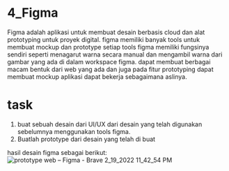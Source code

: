 # 4_Figma

Figma adalah aplikasi untuk membuat desain berbasis cloud dan alat prototyping untuk proyek digital. figma memiliki banyak tools untuk membuat mockup dan prototype
setiap tools figma memiliki fungsinya sendiri seperti menagarut warna secara manual dan mengambil warna dari gambar yang ada di dalam workspace figma. dapat membuat berbagai macam 
bentuk dari web yang ada dan juga pada fitur prototyping dapat membuat mockup aplikasi dapat bekerja sebagaimana aslinya.

# task
1. buat sebuah desain dari UI/UX dari desain yang telah digunakan sebelumnya menggunakan tools figma.
2. Buatlah prototype dari desain yang telah di buat

hasil desain figma sebagai berikut: 
![prototype web – Figma - Brave 2_19_2022 11_42_54 PM](https://user-images.githubusercontent.com/72496912/155054493-c58101d9-77f8-4ee2-9e01-fdb631b939f3.png)
